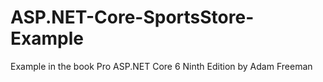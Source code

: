 # ASP.NET-Core-SportsStore-Example
Example in the book Pro ASP.NET Core 6 Ninth Edition by Adam Freeman
